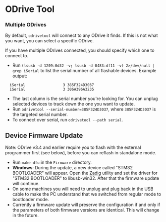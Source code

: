 # ODrive Tool

### Multiple ODrives
By default, `odrivetool` will connect to any ODrive it finds. If this is not what you want, you can select a specific ODrive.

If you have multiple ODrives connected, you should specify which one to connect to.
* Run `(lsusb -d 1209:0d32 -v; lsusb -d 0483:df11 -v) 2>/dev/null | grep iSerial` to list the serial number of all flashable devices. Example output:
```
  iSerial                 3 385F324D3037
  iSerial                 3 306A396A3235
```
* The last column is the serial number you're looking for. You can unplug selected devices to track down the one you want to update.
* Run `odrivetool --serial-number=385F324D3037`, where `385F324D3037` is the targeted serial number.
* To connect over serial, run `odrivetool --path serial`.

## Device Firmware Update

Note: ODrive v3.4 and earlier require you to flash with the external programmer first (see below), before you can reflash in standalone mode.

* Run `make dfu` in the `Firmware` directory.
* __Windows__: During the update, a new device called "STM32 BOOTLOADER" will appear. Open the [Zadig](http://zadig.akeo.ie/) utility and set the driver for "STM32 BOOTLOADER" to libusb-win32. After that the firmware update will continue.
* On some machines you will need to unplug and plug back in the USB cable to make the PC understand that we switched from regular mode to bootloader mode.
* Currently a firmware update will preserve the configuration if and only if the parameters of both firmware versions are identical. This will change in the future.
